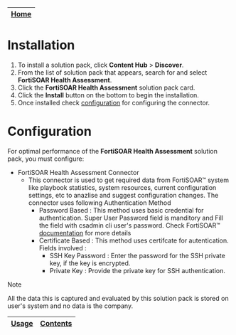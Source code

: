 | [Home](../README.md) |
|----------------------|
# Installation

1. To install a solution pack, click **Content Hub** > **Discover**.   
2. From the list of solution pack that appears, search for and select **FortiSOAR Health Assessment**.    
3. Click the **FortiSOAR Health Assessment** solution pack card.   
4. Click the **Install** button on the bottom to begin the installation.
5. Once installed check [configuration](#configuration) for configuring the connector.


# Configuration

For optimal performance of the **FortiSOAR Health Assessment** solution pack, you must configure:

- FortiSOAR Health Assessment Connector
    - This connector is used to get required data from FortiSOAR&trade; system like playbook statistics, system resources, current configuration settings, etc to anazlise and suggest configuration changes. The connector uses following Authentication Method
        - Password Based : This method uses basic credential for authentication. Super User Password field is manditory and Fill the field with csadmin cli user's password. Check FortiSOAR&trade; [documentation](https://docs.fortinet.com/document/fortisoar/7.6.1/deployment-guide/158469/deploying-fortisoar#Credentials) for more details
        - Certificate Based : This method uses certifcate for autentication. Fields involved :
            - SSH Key Password : Enter the password for the SSH private key, if the key is encrypted.
            - Private Key : Provide the private key for SSH authentication.

> [!NOTE] 
> All the data this is captured and evaluated by this solution pack is stored on user's system and no data is the company.


| [Usage](./usage.md) | [Contents](./contents.md) |
|---------------------|---------------------------|
